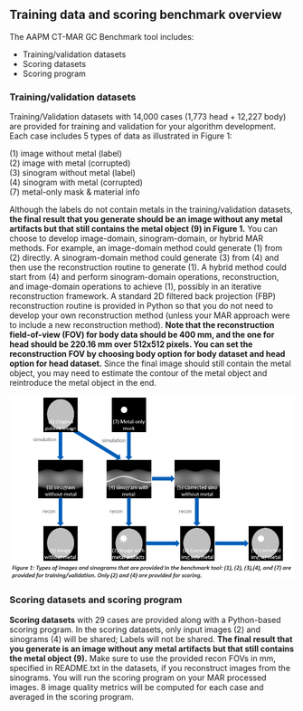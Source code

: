 ## Training data and scoring benchmark overview
The AAPM CT-MAR GC Benchmark tool includes:

* Training/validation datasets
* Scoring datasets
* Scoring program

### Training/validation datasets
Training/Validation datasets with 14,000 cases (1,773 head + 12,227 body) are provided for training and validation for your algorithm development. Each case includes 5 types of data as illustrated in Figure 1:

(1) image without metal (label)  
(2) image with metal (corrupted)  
(3) sinogram without metal (label)  
(4) sinogram with metal (corrupted)  
(7) metal-only mask & material info  

Although the labels do not contain metals in the training/validation datasets, **the final result that you generate should be an image without any metal artifacts but that still contains the metal object (9) in Figure 1.** You can choose to develop image-domain, sinogram-domain, or hybrid MAR methods. For example, an image-domain method could generate (1) from (2) directly. A sinogram-domain method could generate (3) from (4) and then use the reconstruction routine to generate (1). A hybrid method could start from (4) and perform sinogram-domain operations, reconstruction, and image-domain operations to achieve (1), possibly in an iterative reconstruction framework. A standard 2D filtered back projection (FBP) reconstruction routine is provided in Python so that you do not need to develop your own reconstruction method (unless your MAR approach were to include a new reconstruction method). **Note that the reconstruction field-of-view (FOV) for body data should be 400 mm, and the one for head should be 220.16 mm over 512x512 pixels. You can set the reconstruction FOV by choosing body option for body dataset and head option for head dataset.** Since the final image should still contain the metal object, you may need to estimate the contour of the metal object and reintroduce the metal object in the end.

![Figure 1](assets/Figure1.png)

### Scoring datasets and scoring program
**Scoring datasets** with 29 cases are provided along with a Python-based scoring program. In the scoring datasets, only input images (2) and sinograms (4) will be shared; Labels will not be shared. **The final result that you generate is an image without any metal artifacts but that still contains the metal object (9).** Make sure to use the provided recon FOVs in mm, specified in README.txt in the datasets, if you reconstruct images from the sinograms. You will run the scoring program on your MAR processed images. 8 image quality metrics will be computed for each case and averaged in the scoring program. 
